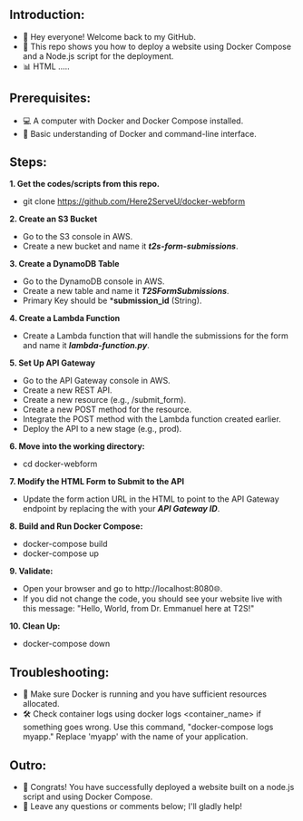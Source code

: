 ## Introduction:

* 👋 Hey everyone! Welcome back to my GitHub.
* 🎥 This repo shows you how to deploy a website using Docker Compose and a Node.js script for the deployment.
* 📊 HTML .....

## Prerequisites:
* 💻 A computer with Docker and Docker Compose installed.
* 📁 Basic understanding of Docker and command-line interface.

## Steps:
**1. Get the codes/scripts from this repo.**
* git clone https://github.com/Here2ServeU/docker-webform

**2. Create an S3 Bucket**
* Go to the S3 console in AWS.
* Create a new bucket and name it ***t2s-form-submissions***. 

**3. Create a DynamoDB Table**
* Go to the DynamoDB console in AWS.
* Create a new table and name it ***T2SFormSubmissions***.
* Primary Key should be ***submission_id** (String).

**4. Create a Lambda Function**
* Create a Lambda function that will handle the submissions for the form and name it ***lambda-function.py***.

**5. Set Up API Gateway**
* Go to the API Gateway console in AWS.
* Create a new REST API.
* Create a new resource (e.g., /submit_form).
* Create a new POST method for the resource.
* Integrate the POST method with the Lambda function created earlier.
* Deploy the API to a new stage (e.g., prod).

**6. Move into the working directory:**
* cd docker-webform

**7. Modify the HTML Form to Submit to the API**
* Update the form action URL in the HTML to point to the API Gateway endpoint by replacing the ***<api-id>*** with your ***API Gateway ID***. 

**8. Build and Run Docker Compose:**
* docker-compose build
* docker-compose up

**9. Validate:**
* Open your browser and go to http://localhost:8080🌐.
* If you did not change the code, you should see your website live with this message: "Hello, World, from Dr. Emmanuel here at T2S!"

**10. Clean Up:**
* docker-compose down

## Troubleshooting:
* 🚨 Make sure Docker is running and you have sufficient resources allocated.
* 🛠️ Check container logs using docker logs <container_name> if something goes wrong. Use this command, "docker-compose logs myapp." Replace 'myapp' with the name of your application. 


## Outro:
* 🎉 Congrats! You have successfully deployed a website built on a node.js script and using Docker Compose.
* 💬 Leave any questions or comments below; I'll gladly help!
